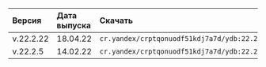 Версия |  Дата выпуска | Скачать
:--- | :--- | :---
v.22.2.22 | 18.04.22 | `cr.yandex/crptqonuodf51kdj7a7d/ydb:22.2.22`
v.22.2.5 | 14.02.22 | `cr.yandex/crptqonuodf51kdj7a7d/ydb:22.2.5`
